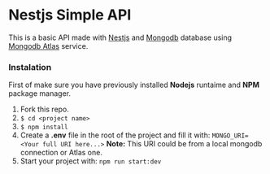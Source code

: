 # Nestjs Simple API

This is a basic API made with [Nestjs](https://nestjs.com) and [Mongodb](https://www.mongodb.com) database using [Mongodb Atlas](https://www.mongodb.com/cloud/atlas) service.

### Instalation

First of make sure you have previously installed **Nodejs** runtaime and **NPM** package manager.

1. Fork this repo.
   <br>
2. `$ cd <project name>`
   <br>
3. `$ npm install`
   <br>
4. Create a **.env** file in the root of the project and fill it with:
   `MONGO_URI=<Your full URI here...>`
   **Note:** This URI could be from a local mongodb connection or Atlas one.
   <br>
5. Start your project with:
   `npm run start:dev`
